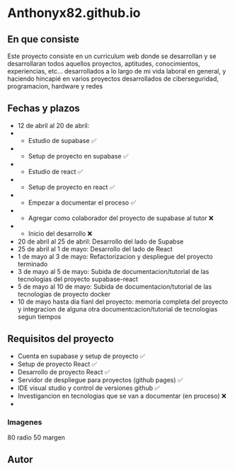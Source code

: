 # Anthonyx82.github.io

## En que consiste

Este proyecto consiste en un curriculum web donde se desarrollan y se desarrollaran todos aquellos proyectos, aptitudes, conocimientos, experiencias, etc... desarrollados a lo largo de mi vida laboral en general, y haciendo hincapié en varios proyectos desarrollados de ciberseguridad, programacion, hardware y redes

## Fechas y plazos

- 12 de abril al 20 de abril:
- - Estudio de supabase ✅
- - Setup de proyecto en supabase ✅
- - Estudio de react ✅
- - Setup de proyecto en react ✅
- - Empezar a documentar el proceso ✅
- - Agregar como colaborador del proyecto de supabase al tutor ❌
- - Inicio del desarrollo ❌
- 20 de abril al 25 de abril: Desarrollo del lado de Supabse
- 25 de abril al 1 de mayo: Desarrollo del lado de React
- 1 de mayo al 3 de mayo: Refactorizacion y despliegue del proyecto terminado
- 3 de mayo al 5 de mayo: Subida de documentacion/tutorial de las tecnologias del proyecto supabase-react
- 5 de mayo al 10 de mayo: Subida de documentacion/tutorial de las tecnologias de proyecto docker
- 10 de mayo hasta dia fianl del proyecto: memoria completa del proyecto y integracion de alguna otra documentcacion/tutorial de tecnologias segun tiempos

## Requisitos del proyecto

- Cuenta en supabase y setup de proyecto ✅
- Setup de proyecto React ✅
- Desarrollo de proyecto React ✅
- Servidor de despliegue para proyectos (github pages) ✅
- IDE visual studio y control de versiones github ✅
- Investigancion en tecnologias que se van a documentar (en proceso) ❌
-

### Imagenes

80 radio 50 margen

## Autor

